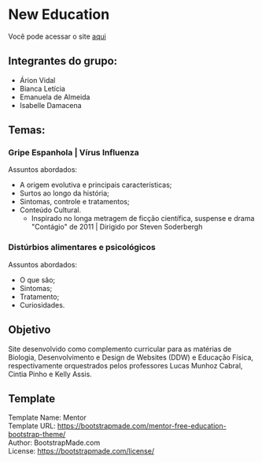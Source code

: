 # New Education

Você pode acessar o site [aqui](https://biancafsilva.github.io/SiteInterdisciplinar/)

## Integrantes do grupo:
  - Árion Vidal
  - Bianca Letícia
  - Emanuela de Almeida
  - Isabelle Damacena

## Temas: 
### Gripe Espanhola | Vírus Influenza
Assuntos abordados:
  - A origem evolutiva e principais características; 
  - Surtos ao longo da história;
  - Sintomas, controle e tratamentos;
  - Conteúdo Cultural. 
    - Inspirado no longa metragem de ficção científica, suspense e drama "Contágio" de 2011 | Dirigido por Steven Soderbergh

### Distúrbios alimentares e psicológicos
Assuntos abordados:
  - O que são;
  - Sintomas;
  - Tratamento;
  - Curiosidades.

## Objetivo 
Site desenvolvido como complemento curricular para as matérias de Biologia, Desenvolvimento e Design de Websites (DDW) e Educação Física, respectivamente orquestrados pelos professores Lucas Munhoz Cabral, Cintia Pinho e Kelly Assis.

## Template
Template Name: Mentor  <br>
Template URL: https://bootstrapmade.com/mentor-free-education-bootstrap-theme/ <br>
Author: BootstrapMade.com <br>
License: https://bootstrapmade.com/license/ <br>
